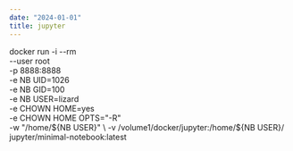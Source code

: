 ```yaml
---
date: "2024-01-01"
title: jupyter
---
```


docker run -i --rm \
    --user root \
    -p 8888:8888 \
    -e NB UID=1026 \
    -e NB GID=100 \
    -e NB USER=lizard \
    -e CHOWN HOME=yes \
    -e CHOWN HOME OPTS="-R" \
    -w "/home/${NB USER}" \
    -v /volume1/docker/jupyter:/home/${NB USER}/ \
    jupyter/minimal-notebook:latest
